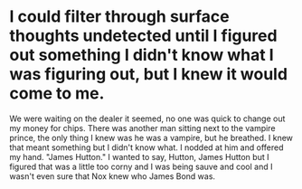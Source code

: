 #  I could filter through surface thoughts undetected until I figured out something I didn't know what I was figuring out, but I knew it would come to me.

We were waiting on the dealer it seemed, no one was quick to change out my money
for chips. There was another man sitting next to the vampire prince, the only
thing I knew was he was a vampire, but he breathed. I knew that meant something
but I didn't know what. I nodded at him and offered my hand. "James Hutton." I
wanted to say, Hutton, James Hutton but I figured that was a little too corny
and I was being sauve and cool and I wasn't even sure that Nox knew who James
Bond was.
